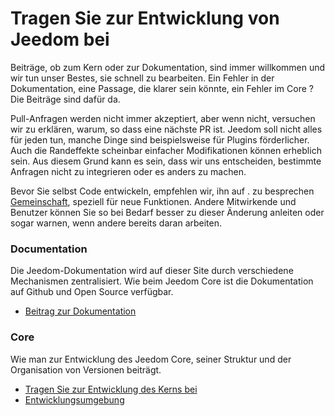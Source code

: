 # Tragen Sie zur Entwicklung von Jeedom bei

Beiträge, ob zum Kern oder zur Dokumentation, sind immer willkommen und wir tun unser Bestes, sie schnell zu bearbeiten. Ein Fehler in der Dokumentation, eine Passage, die klarer sein könnte, ein Fehler im Core ? Die Beiträge sind dafür da.

Pull-Anfragen werden nicht immer akzeptiert, aber wenn nicht, versuchen wir zu erklären, warum, so dass eine nächste PR ist. Jeedom soll nicht alles für jeden tun, manche Dinge sind beispielsweise für Plugins förderlicher. Auch die Randeffekte scheinbar einfacher Modifikationen können erheblich sein. Aus diesem Grund kann es sein, dass wir uns entscheiden, bestimmte Anfragen nicht zu integrieren oder es anders zu machen.

Bevor Sie selbst Code entwickeln, empfehlen wir, ihn auf . zu besprechen [Gemeinschaft](https://community.jeedom.com/), speziell für neue Funktionen. Andere Mitwirkende und Benutzer können Sie so bei Bedarf besser zu dieser Änderung anleiten oder sogar warnen, wenn andere bereits daran arbeiten.

### Documentation

Die Jeedom-Dokumentation wird auf dieser Site durch verschiedene Mechanismen zentralisiert. Wie beim Jeedom Core ist die Dokumentation auf Github und Open Source verfügbar.

- [Beitrag zur Dokumentation](/de_DE/contribute/doc)

### Core

Wie man zur Entwicklung des Jeedom Core, seiner Struktur und der Organisation von Versionen beiträgt.

- [Tragen Sie zur Entwicklung des Kerns bei](/de_DE/contribute/core)
- [Entwicklungsumgebung](/de_DE/contribute/dev_env)
